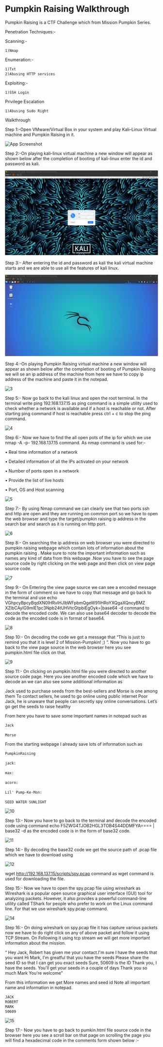
# Pumpkin Raising Walkthrough

Pumpkin Raising is a CTF Challenge which from Mission Pumpkin Series.

 Penetration Techniques:-

Scanning:-

    1)Nmap 

Enumeration:-

    1)Txt
    2)Abusing HTTP services
Exploiting:-

    1)SSH Login
Privilege Escalation

    1)Abusing Sudo Right

Walkthrough

Step 1:-Open VMware/Virtual Box in your system and play Kali–Linux Virtual machine and Pumpkin Raising in it.








![App Screenshot](https://github.com/nisharansari11/PumpkinRaisingWalkthrough/assets/117331485/8279a968-8982-4751-8961-c619ef000fd3)






Step 2:-On playing kali-linux virtual machine a new window will appear as shown below after the completion of booting of kali-linux enter the id and password as kali.



![App Screenshot](https://github.com/nisharansari11/PumpkinRaisingWalkthrough/blob/main/ScreenShot/2.png?raw=true)


Step 3:-  After entering the id and password as kali the kali virtual machine starts and we are able to use all the features of kali linux.

![App Screenshot](https://github.com/nisharansari11/PumpkinRaisingWalkthrough/blob/main/ScreenShot/3.jpg?raw=true)

Step 4:-On playing Pumpkin Raising virtual machine a new window will appear as shown below after the completion of booting of Pumpkin Raising we will se an ip address of the machine from here we have to copy ip address of the machine and paste it in the notepad.

![3](https://github.com/nisharansari11/PumpkinRaisingWalkthrough/assets/117331485/1f0c15e7-22d5-4787-a9c6-fde891ab5118)

Step 5:-  Now go back to the kali linux and open the root terminal. In the terminal write ping 192.168.137.15 as  ping command is a simple utility used to check whether a network is available and if a host is reachable or not. After starting ping command if host is reachable press ctrl + c to stop the ping command.

![4](https://github.com/nisharansari11/PumpkinRaisingWalkthrough/assets/117331485/a6afef27-f733-4bfa-bc32-2dc2c82f4035)

Step 6:-  Now we have to find the all open pots of the ip for which we use  nmap -A -p- 192.168.137.15  command. As nmap  command is used for:-

•	Real time information of a network

•	Detailed information of all the IPs activated on your network

•	Number of ports open in a network

•	Provide the list of live hosts

•	Port, OS and Host scanning

![5](https://github.com/nisharansari11/PumpkinRaisingWalkthrough/assets/117331485/c73c01eb-b210-4ca9-a589-1b6544d58f61)

Step 7:-  By using Nmap command we can clearly see that two ports ssh and http are open and they are running on common port so we have to open the web browser and type the target/pumpkin raising ip address in the search bar and search as it is running  on http port.

![6](https://github.com/nisharansari11/PumpkinRaisingWalkthrough/assets/117331485/ee0ca80c-6f54-46f8-84b9-efd89b934939)

Step 8:-  On searching the ip address on web browser you were directed to pumpkin raising webpage which contain lots of information about the pumpkin raising . Make sure to note the important information such as names any kind of data from this webpage .Now you have to see the page source code by right clicking on the web page and then click on view page source code.

![7](https://github.com/nisharansari11/PumpkinRaisingWalkthrough/assets/117331485/a129aa05-2a56-4bdc-920f-dc29705d2d9c)

Step 9:-  On Entering the view page source we can see a encoded message in the form of comment so we have to copy that message and go back to the terminal and use 
echo VGhpcyBpcyBqdXN0IHRvIHJlbWFpbmQgeW91IHRoYXQgaXQncyBMZ  XZlbCAyIG9mIE1pc3Npb24tUHVtcGtpbiEgOyk=|base64 -d command to decode the encoded code. We can also use base64 decoder to decode the code as the encoded code is in format of base64.

![8](https://github.com/nisharansari11/PumpkinRaisingWalkthrough/assets/117331485/ae13a84f-981e-45b3-9906-486b02d6194d)

Step 10:-  On decoding the code we got a message that “This is just to remind you that it is level 2 of Mission-Pumpkin! ;) ”. Now you have to go back to the view page source in the web browser here you see pumpkin.html file click on that.

![9](https://github.com/nisharansari11/PumpkinRaisingWalkthrough/assets/117331485/80e45c6e-4685-4af3-ba6c-ebe4b38296c7)

Step 11:- On clicking on pumpkin.html file you were directed to another source code page. Here you see another encoded code which we have to decode an we can also see some additional information as

Jack used to purchase seeds from the best-sellers and Morse is one among them
To contact sellers, he used to go online using public internet
Poor Jack, he is unaware that people can secretly spy online conversations.
Let’s go get the seeds to raise healthy


From here you have to save some important names in notepad such as

    Jack

    Morse

From the starting webpage I already save lots of information such as

    PumpkinRaising

    jack:

    max:

    acorn:

    Lil' Pump-Ke-Mon:

    SEED WATER SUNLIGHT 


![10](https://github.com/nisharansari11/PumpkinRaisingWalkthrough/assets/117331485/df989259-fe0e-4082-b2b7-98b37a064e27)

Step 13:- Now you have to go back to the terminal and decode the encoded code using command 
echo F5ZWG4TJOB2HGL3TOB4S44DDMFYA==== | base32 -d as the encoded code is in the form of base32 code. 


![11](https://github.com/nisharansari11/PumpkinRaisingWalkthrough/assets/117331485/ff8f77a2-7596-4812-b5b3-39377e4c8d70)


Step 14:- By decoding the base32 code we get the source path of .pcap file which we have to download using 

![12](https://github.com/nisharansari11/PumpkinRaisingWalkthrough/assets/117331485/ede6a919-47b9-4931-90a6-9e8362333f4d)

 wget http://192.168.137.15/scripts/spy.pcap command as wget command is used for downloading the file.



Step 15:-  Now we have to open the spy.pcap file using wireshark as Wireshark is a popular open source graphical user interface (GUI) tool for analyzing packets. However, it also provides a powerful command-line utility called TShark for people who prefer to work on the Linux command line. For that we use wireshark spy.pcap command.


![14](https://github.com/nisharansari11/PumpkinRaisingWalkthrough/assets/117331485/564fcfd3-948e-4551-819e-f8aa421fdec1)

Step 16:- On doing wireshark on spy.pcap file it has capture various packets now we have to do right click on any  of above packet and follow it using TCP Stream. On Following it using tcp stream we will get more important  information about the mission. 


“ Hey Jack, Robert has given me your contact.I'm sure I have the seeds that you
want Hi Mark, I'm greatful that you have the seeds Please share the seed ID so that I can get you exact seeds Sure, 50609 is the ID Thank you, I have the seeds. You'll get your seeds in a couple of days Thank you so much Mark You're welcome”

From this information we get More names and seed id Note all important name and information in notepad.

    JACK
    ROBERT
    MARK
    50609


![15](https://github.com/nisharansari11/PumpkinRaisingWalkthrough/assets/117331485/ee80efa6-8d97-4e9b-ba90-9170749e52e5)

Step 17:-  Now you have to go back to pumkin.html file source code in the browser here you see a scroll bar on that page on scrolling the page you will find a hexadecimal code in the comments form shown below :-
